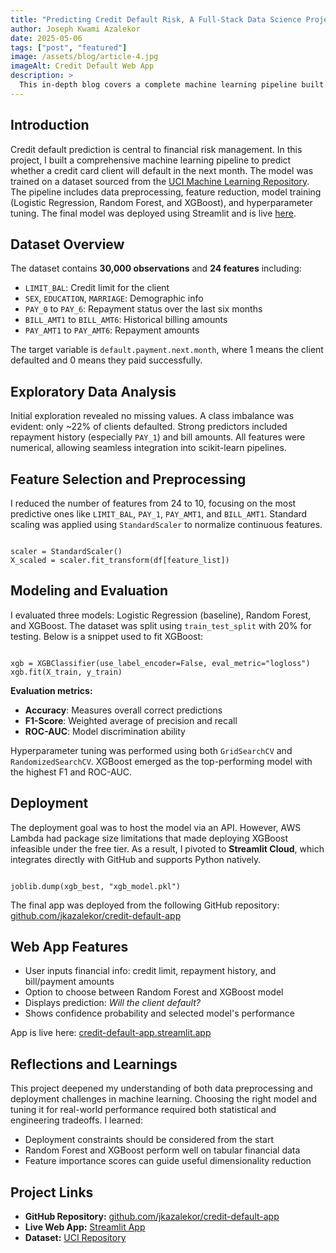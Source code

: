 ```yaml
---
title: "Predicting Credit Default Risk, A Full-Stack Data Science Project"
author: Joseph Kwami Azalekor
date: 2025-05-06
tags: ["post", "featured"]
image: /assets/blog/article-4.jpg
imageAlt: Credit Default Web App
description: >
  This in-depth blog covers a complete machine learning pipeline built to predict credit default risk. It uses real-world financial data, advanced models (XGBoost, Random Forest), and ends with a deployed Streamlit application. The entire project is publicly available via GitHub and includes thorough evaluation and hyperparameter tuning steps.
---
```


<h2>Introduction</h2>

<p>Credit default prediction is central to financial risk management. In this project, I built a comprehensive machine learning pipeline to predict whether a credit card client will default in the next month. The model was trained on a dataset sourced from the <a href="https://archive.ics.uci.edu/dataset/350/default+of+credit+card+clients" target="_blank">UCI Machine Learning Repository</a>. The pipeline includes data preprocessing, feature reduction, model training (Logistic Regression, Random Forest, and XGBoost), and hyperparameter tuning. The final model was deployed using Streamlit and is live <a href="https://jkazalekor-credit-default-app.streamlit.app/">here</a>.</p>

<h2>Dataset Overview</h2>

<p>The dataset contains <strong>30,000 observations</strong> and <strong>24 features</strong> including:</p>
<ul>
  <li><code>LIMIT_BAL</code>: Credit limit for the client</li>
  <li><code>SEX</code>, <code>EDUCATION</code>, <code>MARRIAGE</code>: Demographic info</li>
  <li><code>PAY_0</code> to <code>PAY_6</code>: Repayment status over the last six months</li>
  <li><code>BILL_AMT1</code> to <code>BILL_AMT6</code>: Historical billing amounts</li>
  <li><code>PAY_AMT1</code> to <code>PAY_AMT6</code>: Repayment amounts</li>
</ul>

<p>The target variable is <code>default.payment.next.month</code>, where 1 means the client defaulted and 0 means they paid successfully.</p>

<h2>Exploratory Data Analysis</h2>

<p>Initial exploration revealed no missing values. A class imbalance was evident: only ~22% of clients defaulted. Strong predictors included repayment history (especially <code>PAY_1</code>) and bill amounts. All features were numerical, allowing seamless integration into scikit-learn pipelines.</p>

<h2>Feature Selection and Preprocessing</h2>

<p>I reduced the number of features from 24 to 10, focusing on the most predictive ones like <code>LIMIT_BAL</code>, <code>PAY_1</code>, <code>PAY_AMT1</code>, and <code>BILL_AMT1</code>. Standard scaling was applied using <code>StandardScaler</code> to normalize continuous features.</p>

<pre><code class="language-python">
scaler = StandardScaler()
X_scaled = scaler.fit_transform(df[feature_list])
</code></pre>

<h2>Modeling and Evaluation</h2>

<p>I evaluated three models: Logistic Regression (baseline), Random Forest, and XGBoost. The dataset was split using <code>train_test_split</code> with 20% for testing. Below is a snippet used to fit XGBoost:</p>

<pre><code class="language-python">
xgb = XGBClassifier(use_label_encoder=False, eval_metric="logloss")
xgb.fit(X_train, y_train)
</code></pre>

<p><strong>Evaluation metrics:</strong></p>
<ul>
  <li><strong>Accuracy</strong>: Measures overall correct predictions</li>
  <li><strong>F1-Score</strong>: Weighted average of precision and recall</li>
  <li><strong>ROC-AUC</strong>: Model discrimination ability</li>
</ul>

<p>Hyperparameter tuning was performed using both <code>GridSearchCV</code> and <code>RandomizedSearchCV</code>. XGBoost emerged as the top-performing model with the highest F1 and ROC-AUC.</p>

<h2>Deployment</h2>

<p>The deployment goal was to host the model via an API. However, AWS Lambda had package size limitations that made deploying XGBoost infeasible under the free tier. As a result, I pivoted to <strong>Streamlit Cloud</strong>, which integrates directly with GitHub and supports Python natively.</p>

<pre><code class="language-python">
joblib.dump(xgb_best, "xgb_model.pkl")
</code></pre>

<p>The final app was deployed from the following GitHub repository:  
<a href="https://github.com/jkazalekor/credit-default-app">github.com/jkazalekor/credit-default-app</a></p>

<h2>Web App Features</h2>

<ul>
  <li>User inputs financial info: credit limit, repayment history, and bill/payment amounts</li>
  <li>Option to choose between Random Forest and XGBoost model</li>
  <li>Displays prediction: <em>Will the client default?</em></li>
  <li>Shows confidence probability and selected model's performance</li>
</ul>

<p>App is live here: <a href="https://jkazalekor-credit-default-app.streamlit.app/">credit-default-app.streamlit.app</a></p>

<h2>Reflections and Learnings</h2>

<p>This project deepened my understanding of both data preprocessing and deployment challenges in machine learning. Choosing the right model and tuning it for real-world performance required both statistical and engineering tradeoffs. I learned:</p>

<ul>
  <li>Deployment constraints should be considered from the start</li>
  <li>Random Forest and XGBoost perform well on tabular financial data</li>
  <li>Feature importance scores can guide useful dimensionality reduction</li>
</ul>

<h2>Project Links</h2>

<ul>
  <li><strong>GitHub Repository:</strong> <a href="https://github.com/jkazalekor/credit-default-app">github.com/jkazalekor/credit-default-app</a></li>
  <li><strong>Live Web App:</strong> <a href="https://jkazalekor-credit-default-app.streamlit.app/">Streamlit App</a></li>
  <li><strong>Dataset:</strong> <a href="https://archive.ics.uci.edu/dataset/350/default+of+credit+card+clients">UCI Repository</a></li>
</ul>
